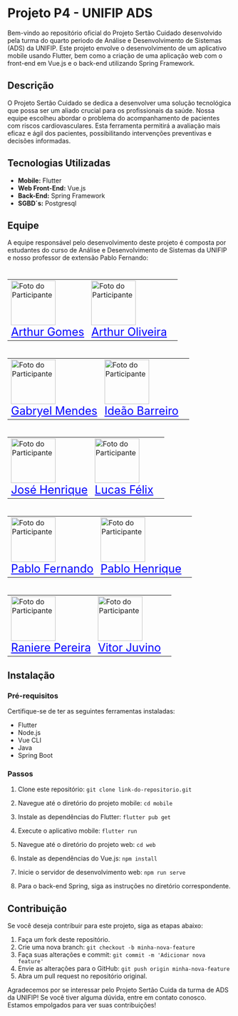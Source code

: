   # Projeto P4 - UNIFIP ADS

Bem-vindo ao repositório oficial do Projeto Sertão Cuidado desenvolvido pela turma do quarto periodo de Análise e Desenvolvimento de Sistemas (ADS) da UNIFIP. Este projeto envolve o desenvolvimento de um aplicativo mobile usando Flutter, bem como a criação de uma aplicação web com o front-end em Vue.js e o back-end utilizando Spring Framework.

## Descrição

O Projeto Sertão Cuidado se dedica a desenvolver uma solução tecnológica que possa ser um aliado crucial para os profissionais da saúde. Nossa equipe escolheu abordar o problema do acompanhamento de pacientes com riscos cardiovasculares. Esta ferramenta permitirá a avaliação mais eficaz e ágil dos pacientes, possibilitando intervenções preventivas e decisões informadas.


## Tecnologias Utilizadas

- **Mobile:** Flutter
- **Web Front-End:** Vue.js
- **Back-End:** Spring Framework
- **SGBD´s:** Postgresql

## Equipe

A equipe responsável pelo desenvolvimento deste projeto é composta por estudantes do curso de Análise e Desenvolvimento de Sistemas da UNIFIP e nosso professor de extensão Pablo Fernando:
#
  <table style = "border:none">
    <tr>
      <td>
        <a href="https://github.com/Arth-26">
          <img src="https://avatars.githubusercontent.com/u/105496083?v=4" alt="Foto do Participante" width="100" height="100";>
        </a>
        <br>
        <a href="https://github.com/Arth-26" style="color: blue; font-size: 25px; b">Arthur Gomes</a>
      </td>
      <td>
        <a href="https://github.com/arthurgomes1k">
              <img src="https://avatars.githubusercontent.com/u/101721044?v=4" alt="Foto do Participante" width="100" height="100";>
          </a> 
          <br>
          <a href="https://github.com/arthurgomes1k" style="color: blue; font-size: 25px; b">Arthur Oliveira</a>
      <td>
    </tr>
  </table>
  
#
  <table>
    <tr>
      <td>
        <a href="https://github.com/mendesczgmt">
          <img src="https://avatars.githubusercontent.com/u/101441186?v=4" alt="Foto do Participante" width="100" height="100";>
        </a>
        <br>
        <a href="https://github.com/mendesczgmt" style="color: blue; font-size: 25px; b">Gabryel Mendes</a>
      </td>
      <td>
        <a href="https://github.com/IdeaoBarreiro">
              <img src="https://avatars.githubusercontent.com/u/111693570?v=4" alt="Foto do Participante" width="100" height="100";>
          </a> 
          <br>
          <a href="https://github.com/IdeaoBarreiro" style="color: blue; font-size: 25px; b">Ideão Barreiro</a>
      <td>
    </tr>
  </table>

#

<table>
    <tr>
      <td>
        <a href="https://github.com/BDM-Henrique">
          <img src="https://avatars.githubusercontent.com/u/111789465?v=4" alt="Foto do Participante" width="100" height="100";>
        </a>
        <br>
        <a href="https://github.com/BDM-Henrique" style="color: blue; font-size: 25px; b">José Henrique</a>
      </td>
      <td>
        <a href="https://github.com/lucasfelixdev">
              <img src="https://avatars.githubusercontent.com/u/95368707?v=4" alt="Foto do Participante" width="100" height="100";>
          </a> 
          <br>
          <a href="https://github.com/lucasfelixdev" style="color: blue; font-size: 25px; b">Lucas Félix</a>
      <td>
    </tr>
  </table>

#
<table>
    <tr>
      <td>
        <a href="https://github.com/pablorobertofernando">
          <img src="https://avatars.githubusercontent.com/u/32016265?v=4" alt="Foto do Participante" width="100" height="100";>
        </a>
        <br>
        <a href="https://github.com/pablorobertofernando" style="color: blue; font-size: 25px; b">Pablo Fernando</a>
      </td>
      <td>
        <a href="https://github.com/PabloHnrq">
              <img src="https://avatars.githubusercontent.com/u/105835683?v=4" alt="Foto do Participante" width="100" height="100";>
          </a> 
          <br>
          <a href="https://github.com/PabloHnrq" style="color: blue; font-size: 25px; b">Pablo Henrique</a>
      <td>
    </tr>
  </table>

#

<table>
    <tr>
      <td>
        <a href="https://github.com/Ranierelp">
          <img src="https://avatars.githubusercontent.com/u/118647138?v=4" alt="Foto do Participante" width="100" height="100";>
        </a>
        <br>
        <a href="https://github.com/Ranierelp" style="color: blue; font-size: 25px; b">Raniere Pereira</a>
      </td>
      <td>
        <a href="https://github.com/VitorJuvino">
              <img src="https://avatars.githubusercontent.com/u/99814359?v=4" alt="Foto do Participante" width="100" height="100";>
          </a> 
          <br>
          <a href="https://github.com/VitorJuvino" style="color: blue; font-size: 25px; b">Vitor Juvino</a>
      <td>
    </tr>
  </table>

## Instalação

### Pré-requisitos

Certifique-se de ter as seguintes ferramentas instaladas:

- Flutter
- Node.js
- Vue CLI
- Java
- Spring Boot

### Passos

1. Clone este repositório: `git clone link-do-repositorio.git`
2. Navegue até o diretório do projeto mobile: `cd mobile`
3. Instale as dependências do Flutter: `flutter pub get`
4. Execute o aplicativo mobile: `flutter run`

5. Navegue até o diretório do projeto web: `cd web`
6. Instale as dependências do Vue.js: `npm install`
7. Inicie o servidor de desenvolvimento web: `npm run serve`

8. Para o back-end Spring, siga as instruções no diretório correspondente.

## Contribuição

Se você deseja contribuir para este projeto, siga as etapas abaixo:

1. Faça um fork deste repositório.
2. Crie uma nova branch: `git checkout -b minha-nova-feature`
3. Faça suas alterações e commit: `git commit -m 'Adicionar nova feature'`
4. Envie as alterações para o GitHub: `git push origin minha-nova-feature`
5. Abra um pull request no repositório original.


Agradecemos por se interessar pelo Projeto Sertão Cuida da turma de ADS da UNIFIP! Se você tiver alguma dúvida, entre em contato conosco. Estamos empolgados para ver suas contribuições!
